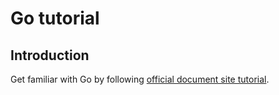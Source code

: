 # Go tutorial

## Introduction

Get familiar with Go by following [official document site tutorial](https://go.dev/doc/tutorial/getting-started).

